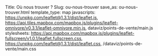 Title: Où nous trouver ?
Slug: ou-nous-trouver
save_as: ou-nous-trouver.html
template_type: map
javascripts: https://unpkg.com/leaflet@1.3.1/dist/leaflet.js, https://api.tiles.mapbox.com/mapbox.js/plugins/leaflet-omnivore/v0.3.1/leaflet-omnivore.min.js, dataviz/points-de-vente/main.js
stylesheets: https://api.mapbox.com/mapbox.js/plugins/leaflet-fullscreen/v1.0.1/leaflet.fullscreen.css, https://unpkg.com/leaflet@1.3.1/dist/leaflet.css, /dataviz/points-de-vente/main.css

<div id="map"></div>
